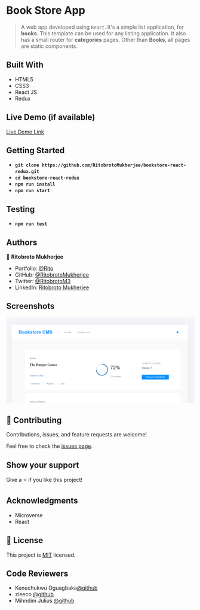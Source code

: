 # Book Store App 

> A web app developed using `React`. It's a simple list application, for **books**. This template can be used for any listing application. It also has a small router for **categories** pages. Other than **Books**, all pages are static components.


## Built With

- HTML5
- CSS3
- React JS
- Redux

## Live Demo (if available)

[Live Demo Link](#)


## Getting Started

- **`git clone https://github.com/RitobrotoMukherjee/bookstore-react-redux.git`**
- **`cd bookstore-react-redux`**
- **`npm run install`**
- **`npm run start`**

## Testing

- **`npm run test`**

## Authors

👤 **Ritobroto Mukherjee**

- Portfolio: [@Rito](https://ritobrotomukherjee.github.io/Work-Portfolio/)
- GitHub: [@RitobrotoMukherjee](https://github.com/RitobrotoMukherjee)
- Twitter: [@RitobrotoM3](https://twitter.com/RitobrotoM3)
- LinkedIn: [Ritobroto Mukherjee](https://www.linkedin.com/in/ritobroto-mukherjee-519148ba/)

## Screenshots

![BookList](./screenshot/screenshot.PNG)

## 🤝 Contributing

Contributions, issues, and feature requests are welcome!

Feel free to check the [issues page](../../issues/).

## Show your support

Give a ⭐️ if you like this project!

## Acknowledgments

- Microverse
- React

## 📝 License

This project is [MIT](./MIT.md) licensed.

## Code Reviewers

- Kenechukwu Oguagbaka[@github](https://github.com/keneogu)
- zieeco [@github](https://github.com/zieeco)
- Mihndim Julius [@github](https://github.com/Mihndim2020)
